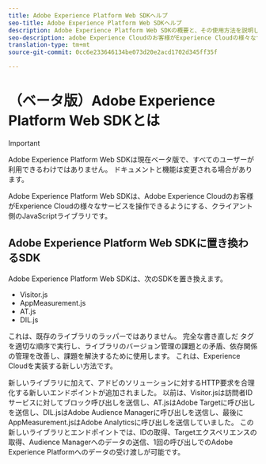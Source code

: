 ```yaml
---
title: Adobe Experience Platform Web SDKヘルプ
seo-title: Adobe Experience Platform Web SDKヘルプ
description: Adobe Experience Platform Web SDKの概要と、その使用方法を説明します。
seo-description: adobe Experience Cloudのお客様がExperience Cloudの様々なサービスとやり取りすることを許可する
translation-type: tm+mt
source-git-commit: 0cc6e233646134be073d20e2acd1702d345ff35f

---
```



# （ベータ版）Adobe Experience Platform Web SDKとは

>[!IMPORTANT]
>
>Adobe Experience Platform Web SDKは現在ベータ版で、すべてのユーザーが利用できるわけではありません。 ドキュメントと機能は変更される場合があります。

Adobe Experience Platform Web SDKは、Adobe Experience Cloudのお客様がExperience Cloudの様々なサービスを操作できるようにする、クライアント側のJavaScriptライブラリです。

## Adobe Experience Platform Web SDKに置き換わるSDK

Adobe Experience Platform Web SDKは、次のSDKを置き換えます。

* Visitor.js
* AppMeasurement.js
* AT.js
* DIL.js

これは、既存のライブラリのラッパーではありません。 完全な書き直しだ タグを適切な順序で実行し、ライブラリのバージョン管理の課題との矛盾、依存関係の管理を改善し、課題を解決するために使用します。 これは、Experience Cloudを実装する新しい方法です。

新しいライブラリに加えて、アドビのソリューションに対するHTTP要求を合理化する新しいエンドポイントが追加されました。 以前は、Visitor.jsは訪問者IDサービスに対してブロック呼び出しを送信し、AT.jsはAdobe Targetに呼び出しを送信し、DIL.jsはAdobe Audience Managerに呼び出しを送信し、最後にAppMeasurement.jsはAdobe Analyticsに呼び出しを送信していました。 この新しいライブラリとエンドポイントでは、IDの取得、Targetエクスペリエンスの取得、Audience Managerへのデータの送信、1回の呼び出しでのAdobe Experience Platformへのデータの受け渡しが可能です。